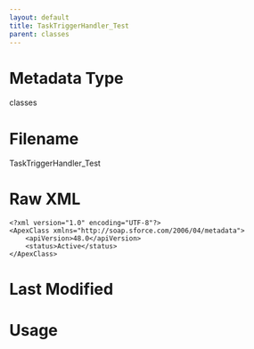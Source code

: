 ```yaml
---
layout: default
title: TaskTriggerHandler_Test
parent: classes
---
```

# Metadata Type
classes


# Filename 
TaskTriggerHandler_Test


# Raw XML
```
<?xml version="1.0" encoding="UTF-8"?>
<ApexClass xmlns="http://soap.sforce.com/2006/04/metadata">
    <apiVersion>48.0</apiVersion>
    <status>Active</status>
</ApexClass>
```


# Last Modified


# Usage
